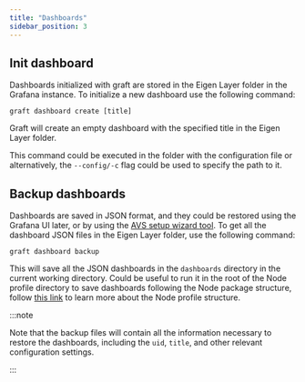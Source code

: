 ```yaml
---
title: "Dashboards"
sidebar_position: 3
---
```


## Init dashboard

Dashboards initialized with graft are stored in the Eigen Layer folder in the Grafana instance. To initialize a new dashboard use the following command:

```shell
graft dashboard create [title]
```
    
Graft will create an empty dashboard with the specified title in the Eigen Layer folder.

This command could be executed in the folder with the configuration file or alternatively, the `--config/-c` flag could be used to specify the path to it.

## Backup dashboards

Dashboards are saved in JSON format, and they could be restored using the Grafana UI later, or by using the [AVS setup wizard tool](../wizard/intro). To get all the dashboard JSON files in the Eigen Layer folder, use the following command:
    
```shell
graft dashboard backup
```

This will save all the JSON dashboards in the `dashboards` directory in the current working directory. Could be useful to run it in the root of the Node profile directory to save dashboards following the Node package structure, follow [this link](/docs/packaging/#profile) to learn more about the Node profile structure.

:::note

Note that the backup files will contain all the information necessary to restore the dashboards, including the `uid`, `title`, and other relevant configuration settings.

:::
